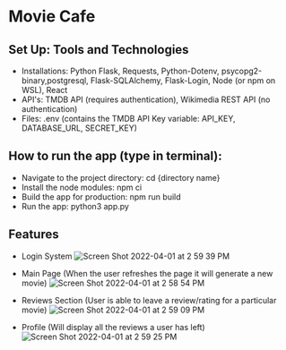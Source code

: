 # Movie Cafe

## Set Up: Tools and Technologies
* Installations: Python Flask, Requests, Python-Dotenv, psycopg2-binary,postgresql, Flask-SQLAlchemy, Flask-Login, Node (or npm on WSL), React
* API's: TMDB API (requires authentication), Wikimedia REST API (no authentication)
* Files: .env (contains the TMDB API Key variable: API_KEY, DATABASE_URL, SECRET_KEY)

## How to run the app (type in terminal):
* Navigate to the project directory: cd {directory name}
* Install the node modules: npm ci
* Build the app for production: npm run build
* Run the app: python3 app.py

## Features
* Login System ![Screen Shot 2022-04-01 at 2 59 39 PM](https://user-images.githubusercontent.com/57018537/161325499-ce4a6fdc-8acf-42ba-ac73-6e14286ab2eb.png)

* Main Page (When the user refreshes the page it will generate a new movie) 
![Screen Shot 2022-04-01 at 2 58 54 PM](https://user-images.githubusercontent.com/57018537/161325529-3dcb8c22-7097-4f20-b1ce-403a1077a335.png)

* Reviews Section (User is able to leave a review/rating for a particular movie) 
![Screen Shot 2022-04-01 at 2 59 09 PM](https://user-images.githubusercontent.com/57018537/161325675-85309774-62c9-4004-ae48-5e52a58d9092.png)

* Profile (Will display all the reviews a user has left)
![Screen Shot 2022-04-01 at 2 59 25 PM](https://user-images.githubusercontent.com/57018537/161325797-0be42b9a-41b4-4045-bd73-87e6d5025991.png)
